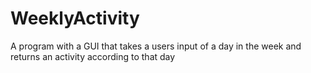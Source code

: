 # WeeklyActivity
A program with a GUI that takes a users input of a day in the week and returns an activity according to that day  
